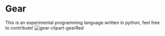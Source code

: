 # Gear
This is an experimental programming language written in python, feel free to contribute!
![gear-clipart-gearRed](https://cdn.discordapp.com/attachments/773619921959125002/1025212802006270053/gear.png)

